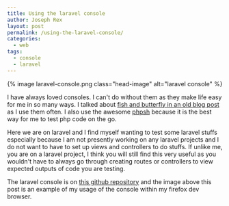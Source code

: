 ```yaml
---
title: Using the laravel console
author: Joseph Rex
layout: post
permalink: /using-the-laravel-console/
categories:
  - web
tags:
  - console
  - laravel
---
```

{% image laravel-console.png class="head-image" alt="laravel console" %}

I have always loved consoles. I can't do without them as they make life easy for me in so many ways. I talked about [fish and butterfly in an old blog post ][1]as I use them often. I also use the awesome <a href="http://phpsh.org/" target="_blank">phpsh</a> because it is the best way for me to test php code on the go.

Here we are on laravel and I find myself wanting to test some laravel stuffs especially because I am not presently working on any laravel projects and I do not want to have to set up views and controllers to do stuffs. If unlike me, you are on a laravel project, I think you will still find this very useful as you wouldn't have to always go through creating routes or controllers to view expected outputs of code you are testing.

The laravel console is on <a href="https://github.com/darsain/laravel-console" target="_blank">this github repository</a> and the image above this post is an example of my usage of the console within my firefox dev browser.

 [1]: http://josephrex.me/butterfly-and-fish/ "Butterfly and Fish"